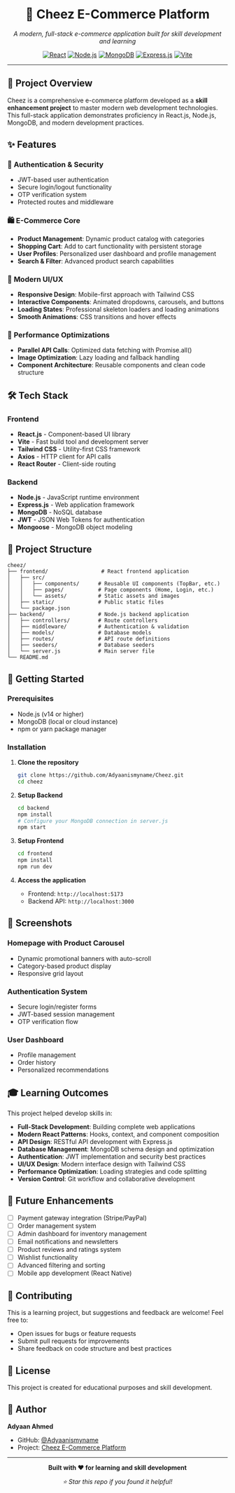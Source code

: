 <div align="center">
  
  # 🧀 Cheez E-Commerce Platform
  
  *A modern, full-stack e-commerce application built for skill development and learning*
  
  [![React](https://img.shields.io/badge/React-20232A?style=for-the-badge&logo=react&logoColor=61DAFB)](https://reactjs.org/)
  [![Node.js](https://img.shields.io/badge/Node.js-43853D?style=for-the-badge&logo=node.js&logoColor=white)](https://nodejs.org/)
  [![MongoDB](https://img.shields.io/badge/MongoDB-4EA94B?style=for-the-badge&logo=mongodb&logoColor=white)](https://mongodb.com/)
  [![Express.js](https://img.shields.io/badge/Express.js-404D59?style=for-the-badge)](https://expressjs.com/)
  [![Vite](https://img.shields.io/badge/Vite-646CFF?style=for-the-badge&logo=vite&logoColor=white)](https://vitejs.dev/)
  
</div>

---

## 🎯 **Project Overview**

Cheez is a comprehensive e-commerce platform developed as a **skill enhancement project** to master modern web development technologies. This full-stack application demonstrates proficiency in React.js, Node.js, MongoDB, and modern development practices.

## ✨ **Features**

### 🔐 **Authentication & Security**
- JWT-based user authentication
- Secure login/logout functionality
- OTP verification system
- Protected routes and middleware

### 🛍️ **E-Commerce Core**
- **Product Management**: Dynamic product catalog with categories
- **Shopping Cart**: Add to cart functionality with persistent storage
- **User Profiles**: Personalized user dashboard and profile management
- **Search & Filter**: Advanced product search capabilities

### 🎨 **Modern UI/UX**
- **Responsive Design**: Mobile-first approach with Tailwind CSS
- **Interactive Components**: Animated dropdowns, carousels, and buttons
- **Loading States**: Professional skeleton loaders and loading animations
- **Smooth Animations**: CSS transitions and hover effects

### 🚀 **Performance Optimizations**
- **Parallel API Calls**: Optimized data fetching with Promise.all()
- **Image Optimization**: Lazy loading and fallback handling
- **Component Architecture**: Reusable components and clean code structure

## 🛠️ **Tech Stack**

### **Frontend**
- **React.js** - Component-based UI library
- **Vite** - Fast build tool and development server
- **Tailwind CSS** - Utility-first CSS framework
- **Axios** - HTTP client for API calls
- **React Router** - Client-side routing

### **Backend**
- **Node.js** - JavaScript runtime environment
- **Express.js** - Web application framework
- **MongoDB** - NoSQL database
- **JWT** - JSON Web Tokens for authentication
- **Mongoose** - MongoDB object modeling

## 📂 **Project Structure**

```
cheez/
├── frontend/                 # React frontend application
│   ├── src/
│   │   ├── components/      # Reusable UI components (TopBar, etc.)
│   │   ├── pages/           # Page components (Home, Login, etc.)
│   │   └── assets/          # Static assets and images
│   ├── static/              # Public static files
│   └── package.json
├── backend/                 # Node.js backend application
│   ├── controllers/         # Route controllers
│   ├── middleware/          # Authentication & validation
│   ├── models/              # Database models
│   ├── routes/              # API route definitions
│   ├── seeders/             # Database seeders
│   └── server.js            # Main server file
└── README.md
```

## 🚀 **Getting Started**

### **Prerequisites**
- Node.js (v14 or higher)
- MongoDB (local or cloud instance)
- npm or yarn package manager

### **Installation**

1. **Clone the repository**
   ```bash
   git clone https://github.com/Adyaanismyname/Cheez.git
   cd cheez
   ```

2. **Setup Backend**
   ```bash
   cd backend
   npm install
   # Configure your MongoDB connection in server.js
   npm start
   ```

3. **Setup Frontend**
   ```bash
   cd frontend
   npm install
   npm run dev
   ```

4. **Access the application**
   - Frontend: `http://localhost:5173`
   - Backend API: `http://localhost:3000`

## 📱 **Screenshots**

### **Homepage with Product Carousel**
- Dynamic promotional banners with auto-scroll
- Category-based product display
- Responsive grid layout

### **Authentication System**
- Secure login/register forms
- JWT-based session management
- OTP verification flow

### **User Dashboard**
- Profile management
- Order history
- Personalized recommendations

## 🎓 **Learning Outcomes**

This project helped develop skills in:

- **Full-Stack Development**: Building complete web applications
- **Modern React Patterns**: Hooks, context, and component composition
- **API Design**: RESTful API development with Express.js
- **Database Management**: MongoDB schema design and optimization
- **Authentication**: JWT implementation and security best practices
- **UI/UX Design**: Modern interface design with Tailwind CSS
- **Performance Optimization**: Loading strategies and code splitting
- **Version Control**: Git workflow and collaborative development

## 🔮 **Future Enhancements**

- [ ] Payment gateway integration (Stripe/PayPal)
- [ ] Order management system
- [ ] Admin dashboard for inventory management
- [ ] Email notifications and newsletters
- [ ] Product reviews and ratings system
- [ ] Wishlist functionality
- [ ] Advanced filtering and sorting
- [ ] Mobile app development (React Native)

## 🤝 **Contributing**

This is a learning project, but suggestions and feedback are welcome! Feel free to:
- Open issues for bugs or feature requests
- Submit pull requests for improvements
- Share feedback on code structure and best practices

## 📝 **License**

This project is created for educational purposes and skill development.

## 👤 **Author**

**Adyaan Ahmed**
- GitHub: [@Adyaanismyname](https://github.com/Adyaanismyname)
- Project: [Cheez E-Commerce Platform](https://github.com/Adyaanismyname/Cheez)

---

<div align="center">
  <p><strong>Built with ❤️ for learning and skill development</strong></p>
  <p><em>⭐ Star this repo if you found it helpful!</em></p>
</div>

